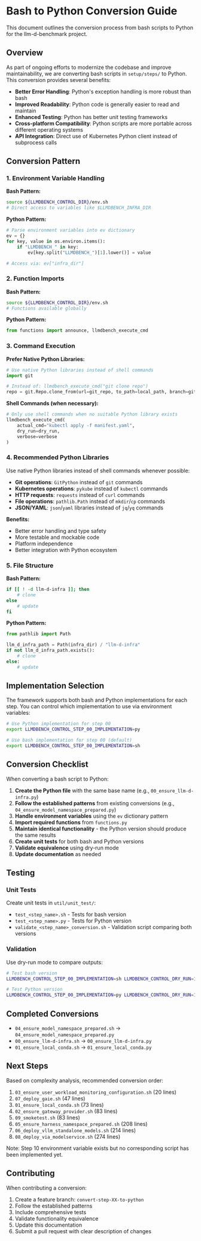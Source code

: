 # Bash to Python Conversion Guide

This document outlines the conversion process from bash scripts to Python for the llm-d-benchmark project.

## Overview

As part of ongoing efforts to modernize the codebase and improve maintainability, we are converting bash scripts in `setup/steps/` to Python. This conversion provides several benefits:

- **Better Error Handling**: Python's exception handling is more robust than bash
- **Improved Readability**: Python code is generally easier to read and maintain
- **Enhanced Testing**: Python has better unit testing frameworks
- **Cross-platform Compatibility**: Python scripts are more portable across different operating systems
- **API Integration**: Direct use of Kubernetes Python client instead of subprocess calls

## Conversion Pattern

### 1. Environment Variable Handling

**Bash Pattern:**
```bash
source ${LLMDBENCH_CONTROL_DIR}/env.sh
# Direct access to variables like $LLMDBENCH_INFRA_DIR
```

**Python Pattern:**
```python
# Parse environment variables into ev dictionary
ev = {}
for key, value in os.environ.items():
    if "LLMDBENCH_" in key:
        ev[key.split("LLMDBENCH_")[1].lower()] = value

# Access via: ev["infra_dir"]
```

### 2. Function Imports

**Bash Pattern:**
```bash
source ${LLMDBENCH_CONTROL_DIR}/env.sh
# Functions available globally
```

**Python Pattern:**
```python
from functions import announce, llmdbench_execute_cmd
```

### 3. Command Execution

**Prefer Native Python Libraries:**
```python
# Use native Python libraries instead of shell commands
import git

# Instead of: llmdbench_execute_cmd("git clone repo")
repo = git.Repo.clone_from(url=git_repo, to_path=local_path, branch=git_branch)
```

**Shell Commands (when necessary):**
```python
# Only use shell commands when no suitable Python library exists
llmdbench_execute_cmd(
    actual_cmd="kubectl apply -f manifest.yaml", 
    dry_run=dry_run, 
    verbose=verbose
)
```

### 4. Recommended Python Libraries

Use native Python libraries instead of shell commands whenever possible:

- **Git operations**: `GitPython` instead of `git` commands
- **Kubernetes operations**: `pykube` instead of `kubectl` commands  
- **HTTP requests**: `requests` instead of `curl` commands
- **File operations**: `pathlib.Path` instead of `mkdir`/`cp` commands
- **JSON/YAML**: `json`/`yaml` libraries instead of `jq`/`yq` commands

**Benefits:**
- Better error handling and type safety
- More testable and mockable code
- Platform independence
- Better integration with Python ecosystem

### 5. File Structure

**Bash Pattern:**
```bash
if [[ ! -d llm-d-infra ]]; then
    # clone
else
    # update
fi
```

**Python Pattern:**
```python
from pathlib import Path

llm_d_infra_path = Path(infra_dir) / "llm-d-infra"
if not llm_d_infra_path.exists():
    # clone
else:
    # update
```

## Implementation Selection

The framework supports both bash and Python implementations for each step. You can control which implementation to use via environment variables:

```bash
# Use Python implementation for step 00
export LLMDBENCH_CONTROL_STEP_00_IMPLEMENTATION=py

# Use bash implementation for step 00 (default)
export LLMDBENCH_CONTROL_STEP_00_IMPLEMENTATION=sh
```

## Conversion Checklist

When converting a bash script to Python:

1. **Create the Python file** with the same base name (e.g., `00_ensure_llm-d-infra.py`)
2. **Follow the established patterns** from existing conversions (e.g., `04_ensure_model_namespace_prepared.py`)
3. **Handle environment variables** using the `ev` dictionary pattern
4. **Import required functions** from `functions.py`
5. **Maintain identical functionality** - the Python version should produce the same results
6. **Create unit tests** for both bash and Python versions
7. **Validate equivalence** using dry-run mode
8. **Update documentation** as needed

## Testing

### Unit Tests

Create unit tests in `util/unit_test/`:
- `test_<step_name>.sh` - Tests for bash version
- `test_<step_name>.py` - Tests for Python version
- `validate_<step_name>_conversion.sh` - Validation script comparing both versions

### Validation

Use dry-run mode to compare outputs:
```bash
# Test bash version
LLMDBENCH_CONTROL_STEP_00_IMPLEMENTATION=sh LLMDBENCH_CONTROL_DRY_RUN=1 ./setup/standup.sh -s 00

# Test Python version  
LLMDBENCH_CONTROL_STEP_00_IMPLEMENTATION=py LLMDBENCH_CONTROL_DRY_RUN=1 ./setup/standup.sh -s 00
```

## Completed Conversions

- `04_ensure_model_namespace_prepared.sh` → `04_ensure_model_namespace_prepared.py`
- `00_ensure_llm-d-infra.sh` → `00_ensure_llm-d-infra.py`
- `01_ensure_local_conda.sh` → `01_ensure_local_conda.py`

## Next Steps

Based on complexity analysis, recommended conversion order:

1. `03_ensure_user_workload_monitoring_configuration.sh` (20 lines)
2. `07_deploy_gaie.sh` (47 lines)
3. `01_ensure_local_conda.sh` (73 lines)
4. `02_ensure_gateway_provider.sh` (83 lines)
5. `09_smoketest.sh` (83 lines)
6. `05_ensure_harness_namespace_prepared.sh` (208 lines)
7. `06_deploy_vllm_standalone_models.sh` (214 lines)
8. `08_deploy_via_modelservice.sh` (274 lines)

Note: Step 10 environment variable exists but no corresponding script has been implemented yet.

## Contributing

When contributing a conversion:

1. Create a feature branch: `convert-step-XX-to-python`
2. Follow the established patterns
3. Include comprehensive tests
4. Validate functionality equivalence
5. Update this documentation
6. Submit a pull request with clear description of changes